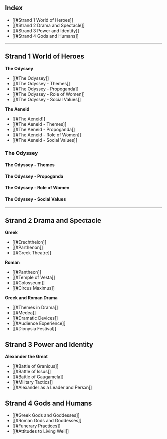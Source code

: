 ## Index
- [[#Strand 1 World of Heroes]]
- [[#Strand 2 Drama and Spectacle]]
- [[#Strand 3 Power and Identity]]
- [[#Strand 4 Gods and Humans]]

---

## Strand 1 World of Heroes
**The Odyssey**
- [[#The Odyssey]]
- [[#The Odyssey - Themes]]
- [[#The Odyssey - Propoganda]]
- [[#The Odyssey - Role of Women]]
- [[#The Odyssey - Social Values]]

**The Aeneid**
- [[#The Aeneid]]
- [[#The Aeneid - Themes]]
- [[#The Aeneid - Propoganda]]
- [[#The Aeneid - Role of Women]]
- [[#The Aeneid - Social Values]]

### The Odyssey
#### The Odyssey - Themes
#### The Odyssey - Propoganda
#### The Odyssey - Role of Women
#### The Odyssey - Social Values

---

## Strand 2 Drama and Spectacle
**Greek**
- [[#Erechtheion]]
- [[#Parthenon]]
- [[#Greek Theatre]]

**Roman**
- [[#Pantheon]]
- [[#Temple of Vesta]]
- [[#Colosseum]]
- [[#Circus Maximus]]

**Greek and Roman Drama**
- [[#Themes in Drama]]
- [[#Medea]]
- [[#Dramatic Devices]]
- [[#Audience Experience]]
- [[#Dionysia Festival]]

## Strand 3 Power and Identity
**Alexander the Great**
- [[#Battle of Granicus]]
- [[#Battle of Issus]]
- [[#Battle of Gaugamela]]
- [[#Military Tactics]]
- [[#Alexander as a Leader and Person]]

## Strand 4 Gods and Humans
- [[#Greek Gods and Goddesses]]
- [[#Roman Gods and Goddesses]]
- [[#Funerary Practices]]
- [[#Attitudes to Living Well]]
